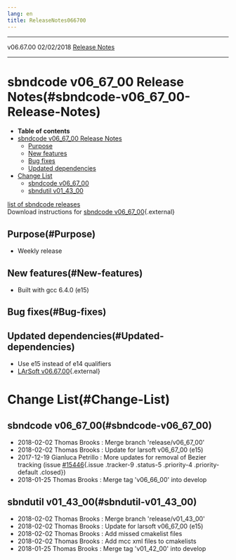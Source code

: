 ```yaml
---
lang: en
title: ReleaseNotes066700
---
```


  ----------- ------------ -- -- ------------------------------------------------------
  v06.67.00   02/02/2018         [Release Notes](ReleaseNotes066700.html)
  ----------- ------------ -- -- ------------------------------------------------------



sbndcode v06\_67\_00 Release Notes(#sbndcode-v06_67_00-Release-Notes)
======================================================================================

-   **Table of contents**
-   [sbndcode v06\_67\_00 Release
    Notes](#sbndcode-v06_67_00-Release-Notes)
    -   [Purpose](#Purpose)
    -   [New features](#New-features)
    -   [Bug fixes](#Bug-fixes)
    -   [Updated dependencies](#Updated-dependencies)
-   [Change List](#Change-List)
    -   [sbndcode v06\_67\_00](#sbndcode-v06_67_00)
    -   [sbndutil v01\_43\_00](#sbndutil-v01_43_00)

[list of sbndcode
releases](List_of_SBND_code_releases.html)\
Download instructions for [sbndcode
v06\_67\_00](http://scisoft.fnal.gov/scisoft/bundles/sbnd/v06_67_00/sbndcode-v06_67_00.html){.external}



Purpose(#Purpose)
----------------------------------

-   Weekly release



New features(#New-features)
--------------------------------------------

-   Built with gcc 6.4.0 (e15)



Bug fixes(#Bug-fixes)
--------------------------------------



Updated dependencies(#Updated-dependencies)
------------------------------------------------------------

-   Use e15 instead of e14 qualifiers
-   [LArSoft
    v06.67.00](https://cdcvs.fnal.gov/redmine/projects/larsoft/wiki/ReleaseNotes066700){.external}



Change List(#Change-List)
==========================================



sbndcode v06\_67\_00(#sbndcode-v06_67_00)
----------------------------------------------------------

-   2018-02-02 Thomas Brooks : Merge branch \'release/v06\_67\_00\'
-   2018-02-02 Thomas Brooks : Update for larsoft v06\_67\_00 (e15)
-   2017-12-19 Gianluca Petrillo : More updates for removal of Bezier
    tracking (issue
    [\#15446](/redmine/issues/15446 "Necessary Maintenance: BezierTrack should be removed from LArSoft (Closed)"){.issue
    .tracker-9 .status-5 .priority-4 .priority-default .closed})
-   2018-01-25 Thomas Brooks : Merge tag \'v06\_66\_00\' into develop



sbndutil v01\_43\_00(#sbndutil-v01_43_00)
----------------------------------------------------------

-   2018-02-02 Thomas Brooks : Merge branch \'release/v01\_43\_00\'
-   2018-02-02 Thomas Brooks : Update for larsoft v06\_67\_00 (e15)
-   2018-02-02 Thomas Brooks : Add missed cmakelist files
-   2018-02-02 Thomas Brooks : Add mcc xml files to cmakelists
-   2018-01-25 Thomas Brooks : Merge tag \'v01\_42\_00\' into develop
